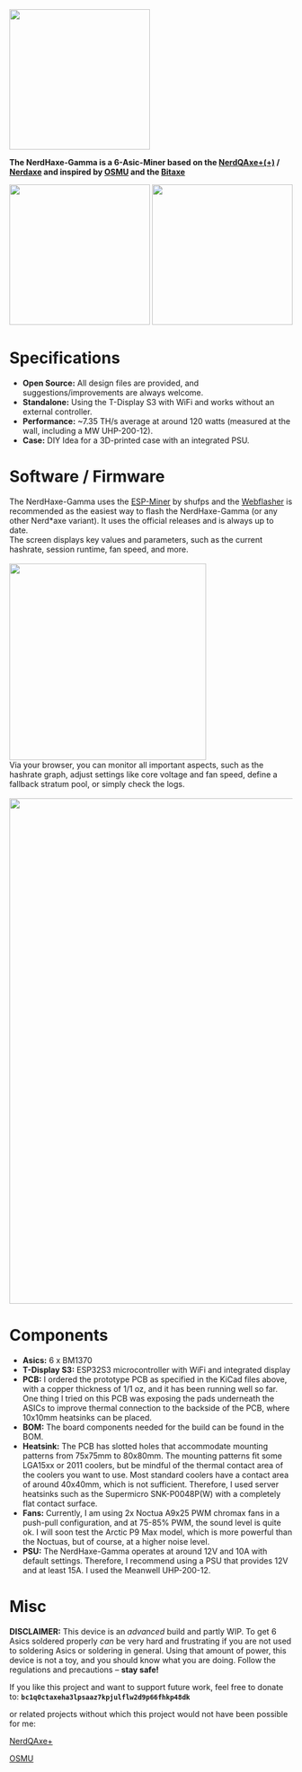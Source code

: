 <img src="https://github.com/Patsch91/NerdHEX-Gamma/blob/main/Images/NHG-Logo dark.png" width="250px">

**The NerdHaxe-Gamma is a 6-Asic-Miner based on the [NerdQAxe+(+)](https://github.com/shufps/qaxe) / [Nerdaxe](https://github.com/BitMaker-hub/NerdAxeUltra) and inspired by [OSMU](https://osmu.wiki/) and the [Bitaxe](https://github.com/bitaxeorg)**

<img src="https://github.com/Patsch91/NerdHEX-Gamma/blob/main/Images/Front PCB.png" width="250px"> <img src="https://github.com/Patsch91/NerdHEX-Gamma/blob/main/Images/Backside PCB.png" width="250px">

# Specifications
- **Open Source:** All design files are provided, and suggestions/improvements are always welcome.
- **Standalone:** Using the T-Display S3 with WiFi and works without an external controller.
- **Performance:** ~7.35 TH/s average at around 120 watts (measured at the wall, including a MW UHP-200-12).
- **Case:** DIY Idea for a 3D-printed case with an integrated PSU.

# Software / Firmware
The NerdHaxe-Gamma uses the [ESP-Miner](https://github.com/shufps/ESP-Miner-NerdQAxePlus) by shufps and the [Webflasher](https://shufps.github.io/nerdqaxe-web-flasher/) is recommended as the easiest way to flash the NerdHaxe-Gamma (or any other Nerd*axe variant). It uses the official releases and is always up to date.
<br> The screen displays key values and parameters, such as the current hashrate, session runtime, fan speed, and more.
<br><br> <img src="https://github.com/Patsch91/NerdHEX-Gamma/blob/main/Images/Display Haxe.png" width="350px">
<br> Via your browser, you can monitor all important aspects, such as the hashrate graph, adjust settings like core voltage and fan speed, define a fallback stratum pool, or simply check the logs.
<br><br> <img src="https://github.com/Patsch91/NerdHEX-Gamma/blob/main/Images/OS Screen dark.png" width="900px">

# Components
- **Asics:** 6 x BM1370
- **T-Display S3:** ESP32S3 microcontroller with WiFi and integrated display
- **PCB:** I ordered the prototype PCB as specified in the KiCad files above, with a copper thickness of 1/1 oz, and it has been running well so far. One thing I tried on this PCB was exposing the pads underneath the ASICs to improve thermal connection to the backside of the PCB, where 10x10mm heatsinks can be placed.
- **BOM:** The board components needed for the build can be found in the BOM.
- **Heatsink:** The PCB has slotted holes that accommodate mounting patterns from 75x75mm to 80x80mm. The mounting patterns fit some LGA15xx or 2011 coolers, but be mindful of the thermal contact area of the coolers you want to use. Most standard coolers have a contact area of around 40x40mm, which is not sufficient. Therefore, I used server heatsinks such as the Supermicro SNK-P0048P(W) with a completely flat contact surface.
- **Fans:** Currently, I am using 2x Noctua A9x25 PWM chromax fans in a push-pull configuration, and at 75-85% PWM, the sound level is quite ok. I will soon test the Arctic P9 Max model, which is more powerful than the Noctuas, but of course, at a higher noise level.
- **PSU:** The NerdHaxe-Gamma operates at around 12V and 10A with default settings. Therefore, I recommend using a PSU that provides 12V and at least 15A. I used the Meanwell UHP-200-12. <br>


# Misc 
**DISCLAIMER:** This device is an *advanced* build and partly WIP. To get 6 Asics soldered properly *can* be very hard and frustrating if you are not used to soldering Asics or soldering in general. Using that amount of power, this device is not a toy, and you should know what you are doing. Follow the regulations and precautions – **stay safe!** <br>

If you like this project and want to support future work, feel free to donate to: **`bc1q0ctaxeha3lpsaaz7kpjulflw2d9p66fhkp48dk`**

or related projects without which this project would not have been possible for me:

[NerdQAxe+](https://github.com/shufps/qaxe)

[OSMU](https://osmu.wiki/)

